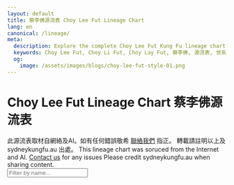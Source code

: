 ```yaml
---
layout: default
title: 蔡李佛源流表 Choy Lee Fut Lineage Chart 
lang: en
canonical: /lineage/
meta:
  description: Explore the complete Choy Lee Fut Kung Fu lineage chart (蔡李佛源流表), tracing generations of masters and students. Discover the history, key figures, and connections in this traditional Chinese martial art, as practiced and taught worldwide.
  keywords: Choy Lee Fut, Choy Li Fut, Choy Lay Fut, 蔡李佛, 源流表, 世系表, Kung Fu lineage, martial arts lineage, Chinese martial arts, kung fu history, kung fu masters, kung fu generations, Chan Heung, 陳享, Jeung Yim, 張炎, 張鴻勝, 陳官伯, 崔廣源, 李冠雄, Hong Sheng, Lee Koon Hung, 潘城, Poon Shing, Wong Tat Mou, 王達謀, 杜深, traditional kung fu, kung fu family tree, kung fu Sydney, kung fu Australia, kung fu teachers, kung fu students, kung fu genealogy, martial arts heritage, kung fu chart, kung fu ancestors, kung fu successors
  og: 
    image: /assets/images/blogs/choy-lee-fut-style-01.png
---
```


<h1 class="p-10 text-4xl font-bold mb-4">Choy Lee Fut Lineage Chart 蔡李佛源流表</h1>

<section class="text-center text-sm italic border border-gray-300 p-2 mb-8 mx-auto">
    此源流表取材自網絡及AI。如有任何錯誤敬希 <a href="/#contact">聯絡我們</a> 指正。
    轉載請註明以上及 sydneykungfu.au 出處。
    This lineage chart was soruced from the Internet and AI. <a href="/#contact">Contact us</a> for any issues
    Please credit sydneykungfu.au when sharing content.
</section>

<div class="mb-8">
  <input id="lineage-filter" type="text" placeholder="Filter by name..." class="border border-gray-300 rounded px-3 py-2 w-full text-xl" />
</div>
<div id="lineage-chart" class="my-8"></div>

<script>
fetch('/assets/data/lineage.json')
  .then(res => res.json())
  .then(data => {
    // Helper: check if node matches filter
    function nodeMatches(node, filter) {
      if (!filter) return false;
      const f = filter.toLowerCase();
      return (
        (node["Chinese Name"] && node["Chinese Name"].toLowerCase().includes(f)) ||
        (node["Mandarin Name"] && node["Mandarin Name"].toLowerCase().includes(f)) ||
        (node["Cantonese Name"] && node["Cantonese Name"].toLowerCase().includes(f))
      );
    }

    // Recursively search for matches, return {show, node, children}
    function filterTree(node, filter) {
      let matched = nodeMatches(node, filter);
      let children = [];
      if (Array.isArray(node.students)) {
        children = node.students.map(child => filterTree(child, filter)).filter(c => c.show);
      }
      // If any child matched, or this node matched, we show this node
      if (matched || children.length > 0) {
        return { show: true, node, children, matched };
      }
      return { show: false };
    }

    // Find all paths to matches, then reconstruct tree with ancestors and descendants
    function findPaths(node, filter, path = []) {
      let matches = [];
      let isMatch = nodeMatches(node, filter);
      let newPath = [...path, node];
      if (isMatch) matches.push(newPath);
      if (Array.isArray(node.students)) {
        for (const child of node.students) {
          matches = matches.concat(findPaths(child, filter, newPath));
        }
      }
      return matches;
    }

    // Build a minimal tree containing all ancestors and descendants of matches
    function buildFilteredTree(node, filter) {
      if (!filter) return node;
      const paths = findPaths(node, filter);
      if (paths.length === 0) return null;
      // Mark all nodes in all paths as "keep"
      const keepSet = new Set();
      for (const path of paths) {
        for (const n of path) keepSet.add(n);
      }
      // Recursively clone only kept nodes and their full subtrees if they are a match
      function clone(node) {
        if (!keepSet.has(node)) return null;
        let students = [];
        if (Array.isArray(node.students)) {
          students = node.students.map(clone).filter(Boolean);
        }
        // If this node is a match, include all its descendants
        if (nodeMatches(node, filter)) {
          students = node.students ? node.students.map(cloneAll).filter(Boolean) : [];
        }
        return { ...node, students };
      }
      // Clone all descendants
      function cloneAll(node) {
        let students = [];
        if (Array.isArray(node.students)) {
          students = node.students.map(cloneAll).filter(Boolean);
        }
        return { ...node, students };
      }
      return clone(node);
    }

    function renderNode(node, level = 0, highlight = "") {
      if (!node) return "";
      const gn = node["generation"] || "";
      const cn = node["Chinese Name"] || "";
      const mn = node["Mandarin Name"] || "";
      const ct = node["Cantonese Name"] || "";
      const remarks = node["Remarks"] || "";
      const indent = level * 1.5;
      // Highlight if matches filter
      const isHighlight = highlight && nodeMatches(node, highlight);
      return `
        <div class="mb-4" style="margin-left: ${indent}rem;">
          <div class="bg-white border border-gray-300 rounded-lg px-4 py-2 shadow flex flex-col ${isHighlight ? 'bg-yellow-100 border-yellow-400' : ''}">
            <span class="text-xl font-bold text-gray-800">${cn}</span>
            <span class="text-sm text-gray-700">Generation ${gn} ${mn}${mn && ct ? " / " : ""}${ct}</span>
            ${remarks ? `<span class="text-xs text-gray-500">${remarks}</span>` : ""}
          </div>
          ${Array.isArray(node.students) && node.students.length > 0 ? `
            <div class="mt-2">
              ${node.students.map(child => renderNode(child, level + 1, highlight)).join('')}
            </div>
          ` : ""}
        </div>
      `;
    }

    let currentFilter = "";
    function update() {
      const filter = currentFilter.trim();
      const filtered = buildFilteredTree(data, filter);
      document.getElementById('lineage-chart').innerHTML = filtered
        ? renderNode(filtered, 0, filter)
        : '<div class="text-gray-500">No results found.</div>';
    }

    document.getElementById('lineage-filter').addEventListener('input', e => {
      currentFilter = e.target.value;
      update();
    });

    // Initial render
    update();
  });
</script>